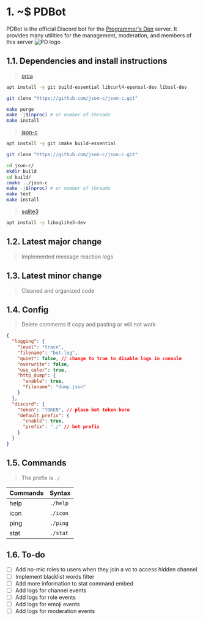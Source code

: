 # 1. ~$ PDBot
PDBot is the official Discord bot for the [Programmer's Den](https://pden.net) server. It provides many utilities for the management, moderation, and members of this server
![PD logo](https://cdn.discordapp.com/icons/668000598221651975/9c38858cf48263dbbc5ef4b3315bdc6d.webp?size=256)

## 1.1. Dependencies and install instructions
> [orca](https://github.com/cee-studio/orca)
```bash
apt install -y git build-essential libcurl4-openssl-dev libssl-dev

git clone "https://github.com/json-c/json-c.git"

make purge
make -j$(nproc) # or number of threads
make install
```

> [json-c](https://github.com/json-c/json-c)
```bash
apt install -y git cmake build-essential

git clone "https://github.com/json-c/json-c.git"

cd json-c/
mkdir build
cd build/
cmake ../json-c
make -j$(nproc) # or number of threads
make test
make install
```
> [sqlite3](https://sqlite.org/index.html)
```bash
apt install -y libsqlite3-dev
```

## 1.2. Latest major change
> Implemented message reaction logs
## 1.3. Latest minor change
> Cleaned and organized code
## 1.4. Config
> Delete comments if copy and pasting or will not work
```json
{
  "logging": {
    "level": "trace",
    "filename": "bot.log",
    "quiet": false, // change to true to disable logs in console
    "overwrite": false,
    "use_color": true,
    "http_dump": {
      "enable": true,
      "filename": "dump.json"
    }
  },
  "discord": {
    "token": "TOKEN", // place bot token here
    "default_prefix": {
      "enable": true,
      "prefix": "./" // bot prefix
    }
  }
}
```

## 1.5. Commands
> The prefix is `./`

| Commands | Syntax   |
| -------- | -------- |
| help     | `./help` |
| icon     | `./icon` |
| ping     | `./ping` |
| stat     | `./stat` |

## 1.6. To-do
- [ ] Add no-mic roles to users when they join a vc to access hidden channel
- [ ] Implement blacklist words filter
- [ ] Add more information to stat command embed
- [ ] Add logs for channel events
- [ ] Add logs for role events
- [ ] Add logs for emoji events
- [ ] Add logs for moderation events
